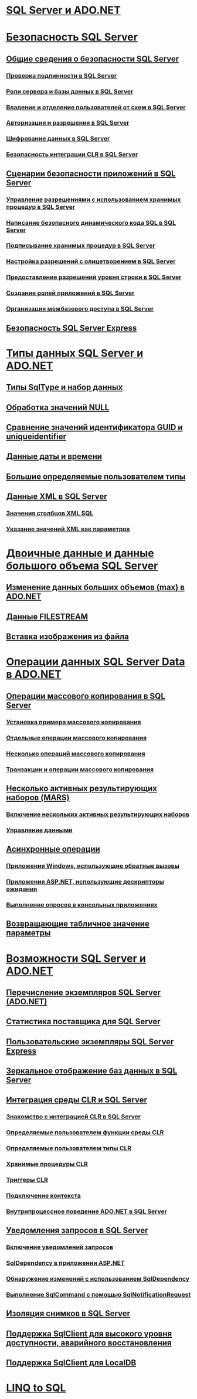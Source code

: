 # [SQL Server и ADO.NET](index.md)
# [Безопасность SQL Server](sql-server-security.md)
## [Общие сведения о безопасности SQL Server](overview-of-sql-server-security.md)
### [Проверка подлинности в SQL Server](authentication-in-sql-server.md)
### [Роли сервера и базы данных в SQL Server](server-and-database-roles-in-sql-server.md)
### [Владение и отделение пользователей от схем в SQL Server](ownership-and-user-schema-separation-in-sql-server.md)
### [Авторизация и разрешения в SQL Server](authorization-and-permissions-in-sql-server.md)
### [Шифрование данных в SQL Server](data-encryption-in-sql-server.md)
### [Безопасность интеграции CLR в SQL Server](clr-integration-security-in-sql-server.md)
## [Сценарии безопасности приложений в SQL Server](application-security-scenarios-in-sql-server.md)
### [Управление разрешениями с использованием хранимых процедур в SQL Server](managing-permissions-with-stored-procedures-in-sql-server.md)
### [Написание безопасного динамического кода SQL в SQL Server](writing-secure-dynamic-sql-in-sql-server.md)
### [Подписывание хранимых процедур в SQL Server](signing-stored-procedures-in-sql-server.md)
### [Настройка разрешений с олицетворением в SQL Server](customizing-permissions-with-impersonation-in-sql-server.md)
### [Предоставление разрешений уровня строки в SQL Server](granting-row-level-permissions-in-sql-server.md)
### [Создание ролей приложений в SQL Server](creating-application-roles-in-sql-server.md)
### [Организация межбазового доступа в SQL Server](enabling-cross-database-access-in-sql-server.md)
## [Безопасность SQL Server Express](sql-server-express-security.md)
# [Типы данных SQL Server и ADO.NET](sql-server-data-types.md)
## [Типы SqlType и набор данных](sqltypes-and-the-dataset.md)
## [Обработка значений NULL](handling-null-values.md)
## [Сравнение значений идентификатора GUID и uniqueidentifier](comparing-guid-and-uniqueidentifier-values.md)
## [Данные даты и времени](date-and-time-data.md)
## [Большие определяемые пользователем типы](large-udts.md)
## [Данные XML в SQL Server](xml-data-in-sql-server.md)
### [Значения столбцов XML SQL](sql-xml-column-values.md)
### [Указание значений XML как параметров](specifying-xml-values-as-parameters.md)
# [Двоичные данные и данные большого объема SQL Server](sql-server-binary-and-large-value-data.md)
## [Изменение данных больших объемов (max) в ADO.NET](modifying-large-value-max-data.md)
## [Данные FILESTREAM](filestream-data.md)
## [Вставка изображения из файла](inserting-an-image-from-a-file.md)
# [Операции данных SQL Server Data в ADO.NET](sql-server-data-operations.md)
## [Операции массового копирования в SQL Server](bulk-copy-operations-in-sql-server.md)
### [Установка примера массового копирования](bulk-copy-example-setup.md)
### [Отдельные операции массового копирования](single-bulk-copy-operations.md)
### [Несколько операций массового копирования](multiple-bulk-copy-operations.md)
### [Транзакции и операции массового копирования](transaction-and-bulk-copy-operations.md)
## [Несколько активных результирующих наборов (MARS)](multiple-active-result-sets-mars.md)
### [Включение нескольких активных результирующих наборов](enabling-multiple-active-result-sets.md)
### [Управление данными](manipulating-data.md)
## [Асинхронные операции](asynchronous-operations.md)
### [Приложения Windows, использующие обратные вызовы](windows-applications-using-callbacks.md)
### [Приложения ASP.NET, использующие дескрипторы ожидания](aspnet-apps-using-wait-handles.md)
### [Выполнение опросов в консольных приложениях](polling-in-console-applications.md)
## [Возвращающие табличное значение параметры](table-valued-parameters.md)
# [Возможности SQL Server и ADO.NET](sql-server-features-and-adonet.md)
## [Перечисление экземпляров SQL Server (ADO.NET)](enumerating-instances-of-sql-server.md)
## [Статистика поставщика для SQL Server](provider-statistics-for-sql-server.md)
## [Пользовательские экземпляры SQL Server Express](sql-server-express-user-instances.md)
## [Зеркальное отображение баз данных в SQL Server](database-mirroring-in-sql-server.md)
## [Интеграция среды CLR и SQL Server](sql-server-common-language-runtime-integration.md)
### [Знакомство с интеграцией CLR в SQL Server](introduction-to-sql-server-clr-integration.md)
### [Определяемые пользователем функции среды CLR](clr-user-defined-functions.md)
### [Определяемые пользователем типы CLR](clr-user-defined-types.md)
### [Хранимые процедуры CLR](clr-stored-procedures.md)
### [Триггеры CLR](clr-triggers.md)
### [Подключение контекста](the-context-connection.md)
### [Внутрипроцессное поведение ADO.NET в SQL Server](sql-server-in-process-specific-behavior-of-adonet.md)
## [Уведомления запросов в SQL Server](query-notifications-in-sql-server.md)
### [Включение уведомлений запросов](enabling-query-notifications.md)
### [SqlDependency в приложении ASP.NET](sqldependency-in-an-aspnet-app.md)
### [Обнаружение изменений с использованием SqlDependency](detecting-changes-with-sqldependency.md)
### [Выполнение SqlCommand с помощью SqlNotificationRequest](sqlcommand-execution-with-a-sqlnotificationrequest.md)
## [Изоляция снимков в SQL Server](snapshot-isolation-in-sql-server.md)
## [Поддержка SqlClient для высокого уровня доступности, аварийного восстановления](sqlclient-support-for-high-availability-disaster-recovery.md)
## [Поддержка SqlClient для LocalDB](sqlclient-support-for-localdb.md)
# [LINQ to SQL](linq/)
